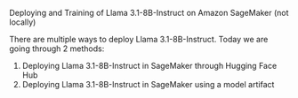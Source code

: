 Deploying and Training of Llama 3.1-8B-Instruct on Amazon SageMaker (not locally)

There are multiple ways to deploy Llama 3.1-8B-Instruct. Today we are going through 2 methods:
1. Deploying Llama 3.1-8B-Instruct in SageMaker through Hugging Face Hub
2. Deploying Llama 3.1-8B-Instruct in SageMaker using a model artifact

